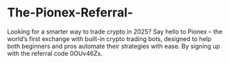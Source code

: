 # The-Pionex-Referral-
Looking for a smarter way to trade crypto in 2025? Say hello to Pionex – the world’s first exchange with built-in crypto trading bots, designed to help both beginners and pros automate their strategies with ease.  By signing up with the referral code 0OUv46Zs.
